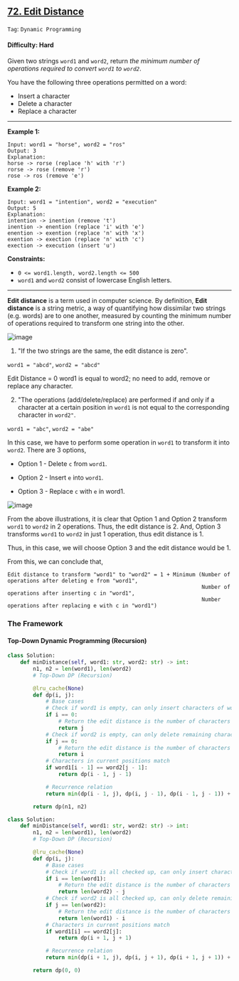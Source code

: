 ## [72. Edit Distance](https://leetcode.com/problems/edit-distance/)

```Tag```: ```Dynamic Programming```

#### Difficulty: Hard

Given two strings ```word1``` and ```word2```, return _the minimum number of operations required to convert ```word1``` to ```word2```_.

You have the following three operations permitted on a word:

- Insert a character
- Delete a character
- Replace a character

---

__Example 1:__
```
Input: word1 = "horse", word2 = "ros"
Output: 3
Explanation: 
horse -> rorse (replace 'h' with 'r')
rorse -> rose (remove 'r')
rose -> ros (remove 'e')
```

__Example 2:__
```
Input: word1 = "intention", word2 = "execution"
Output: 5
Explanation: 
intention -> inention (remove 't')
inention -> enention (replace 'i' with 'e')
enention -> exention (replace 'n' with 'x')
exention -> exection (replace 'n' with 'c')
exection -> execution (insert 'u')
```

__Constraints:__

- ```0 <= word1.length, word2.length <= 500```
- ```word1``` and ```word2``` consist of lowercase English letters.

---

__Edit distance__ is a term used in computer science. By definition, __Edit distance__ is a string metric, a way of quantifying how dissimilar two strings (e.g. words) are to one another, measured by counting the minimum number of operations required to transform one string into the other.

![image](https://leetcode.com/problems/edit-distance/Figures/72/transform_example.png)

1. "If the two strings are the same, the edit distance is zero".

```word1 = "abcd"```, ```word2 = "abcd"```

Edit Distance = 0
word1 is equal to word2; no need to add, remove or replace any character.

2. "The operations (add/delete/replace) are performed if and only if a character at a certain position in ```word1``` is not equal to the corresponding character in ```word2"```.

```word1 = "abc"```, ```word2 = "abe"```

In this case, we have to perform some operation in ```word1``` to transform it into ```word2```. There are 3 options,

- Option 1 - Delete ```c``` from ```word1```.

- Option 2 - Insert ```e``` into ```word1```.

- Option 3 - Replace ```c``` with ```e``` in word1.

![image](https://leetcode.com/problems/edit-distance/Figures/72/all_illustrations.png)

From the above illustrations, it is clear that Option 1 and Option 2 transform ```word1``` to ```word2``` in 2 operations. Thus, the edit distance is 2. And, Option 3 transforms ```word1``` to ```word2``` in just 1 operation, thus edit distance is 1.

Thus, in this case, we will choose Option 3 and the edit distance would be 1.

From this, we can conclude that,

```
Edit distance to transform "word1" to "word2" = 1 + Minimum (Number of operations after deleting e from "word1", 
                                                             Number of operations after inserting c in "word1",
                                                             Number operations after replacing e with c in "word1")
```

### The Framework

#### Top-Down Dynamic Programming (Recursion)

```Python
class Solution:
    def minDistance(self, word1: str, word2: str) -> int:
        n1, n2 = len(word1), len(word2)
        # Top-Down DP (Recursion)

        @lru_cache(None)
        def dp(i, j):
            # Base cases
            # Check if word1 is empty, can only insert characters of word2 in word1
            if i == 0:
                # Return the edit distance is the number of characters in word2
                return j
            # Check if word2 is empty, can only delete remaining characters of word1
            if j == 0:
                # Return the edit distance is the number of characters in word1
                return i
            # Characters in current positions match
            if word1[i - 1] == word2[j - 1]:
                return dp(i - 1, j - 1)

            # Recurrence relation
            return min(dp(i - 1, j), dp(i, j - 1), dp(i - 1, j - 1)) + 1

        return dp(n1, n2)
```

```Python
class Solution:
    def minDistance(self, word1: str, word2: str) -> int:
        n1, n2 = len(word1), len(word2)
        # Top-Down DP (Recursion)

        @lru_cache(None)
        def dp(i, j):
            # Base cases
            # Check if word1 is all checked up, can only insert characters of word2 in word1
            if i == len(word1):
                # Return the edit distance is the number of characters in word2
                return len(word2) - j
            # Check if word2 is all checked up, can only delete remaining characters of word1
            if j == len(word2):
                # Return the edit distance is the number of characters in word1
                return len(word1) - i
            # Characters in current positions match
            if word1[i] == word2[j]:
                return dp(i + 1, j + 1)

            # Recurrence relation
            return min(dp(i + 1, j), dp(i, j + 1), dp(i + 1, j + 1)) + 1

        return dp(0, 0)
```
